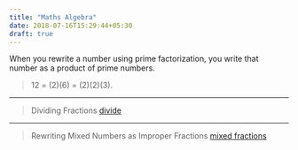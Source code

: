 ```yaml
---
title: "Maths Algebra"
date: 2018-07-16T15:29:44+05:30
draft: true
---
```


When you rewrite a number using prime factorization, you write that number as a product of prime numbers.

> 12 = (2)(6) = (2)(2)(3). 
-----
> Dividing Fractions
[divide](http://www.wtamu.edu/academic/anns/mps/math/mathlab/beg_algebra/beg_alg_tut3divide.gif)
---
> Rewriting Mixed Numbers as Improper Fractions
[mixed fractions](http://www.wtamu.edu/academic/anns/mps/math/mathlab/beg_algebra/beg_alg_tut3mixed.gif)